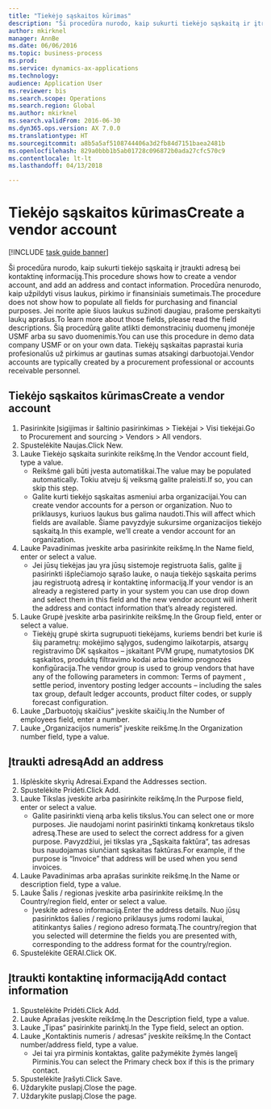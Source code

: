 ```yaml
--- 
title: "Tiekėjo sąskaitos kūrimas"
description: "Ši procedūra nurodo, kaip sukurti tiekėjo sąskaitą ir įtraukti adresą bei kontaktinę informaciją."
author: mkirknel
manager: AnnBe
ms.date: 06/06/2016
ms.topic: business-process
ms.prod: 
ms.service: dynamics-ax-applications
ms.technology: 
audience: Application User
ms.reviewer: bis
ms.search.scope: Operations
ms.search.region: Global
ms.author: mkirknel
ms.search.validFrom: 2016-06-30
ms.dyn365.ops.version: AX 7.0.0
ms.translationtype: HT
ms.sourcegitcommit: a8b5a5af5108744406a3d2fb84d7151baea2481b
ms.openlocfilehash: 829a0bbb1b5ab01728c096872b0ada27cfc570c9
ms.contentlocale: lt-lt
ms.lasthandoff: 04/13/2018

---
```

# <a name="create-a-vendor-account"></a><span data-ttu-id="591ad-103">Tiekėjo sąskaitos kūrimas</span><span class="sxs-lookup"><span data-stu-id="591ad-103">Create a vendor account</span></span>

[!INCLUDE [task guide banner](../../includes/task-guide-banner.md)]

<span data-ttu-id="591ad-104">Ši procedūra nurodo, kaip sukurti tiekėjo sąskaitą ir įtraukti adresą bei kontaktinę informaciją.</span><span class="sxs-lookup"><span data-stu-id="591ad-104">This procedure shows how to create a vendor account, and add an address and contact information.</span></span> <span data-ttu-id="591ad-105">Procedūra nenurodo, kaip užpildyti visus laukus, pirkimo ir finansiniais sumetimais.</span><span class="sxs-lookup"><span data-stu-id="591ad-105">The procedure does not show how to populate all fields for purchasing and financial purposes.</span></span> <span data-ttu-id="591ad-106">Jei norite apie šiuos laukus sužinoti daugiau, prašome perskaityti laukų aprašus.</span><span class="sxs-lookup"><span data-stu-id="591ad-106">To learn more about those fields, please read the field descriptions.</span></span> <span data-ttu-id="591ad-107">Šią procedūrą galite atlikti demonstracinių duomenų įmonėje USMF arba su savo duomenimis.</span><span class="sxs-lookup"><span data-stu-id="591ad-107">You can use this procedure in demo data company USMF or on your own data.</span></span> <span data-ttu-id="591ad-108">Tiekėjų sąskaitas paprastai kuria profesionalūs už pirkimus ar gautinas sumas atsakingi darbuotojai.</span><span class="sxs-lookup"><span data-stu-id="591ad-108">Vendor accounts are typically created by a procurement professional or accounts receivable personnel.</span></span>


## <a name="create-a-vendor-account"></a><span data-ttu-id="591ad-109">Tiekėjo sąskaitos kūrimas</span><span class="sxs-lookup"><span data-stu-id="591ad-109">Create a vendor account</span></span>
1. <span data-ttu-id="591ad-110">Pasirinkite Įsigijimas ir šaltinio pasirinkimas > Tiekėjai > Visi tiekėjai.</span><span class="sxs-lookup"><span data-stu-id="591ad-110">Go to Procurement and sourcing > Vendors > All vendors.</span></span>
2. <span data-ttu-id="591ad-111">Spustelėkite Naujas.</span><span class="sxs-lookup"><span data-stu-id="591ad-111">Click New.</span></span>
3. <span data-ttu-id="591ad-112">Lauke Tiekėjo sąskaita surinkite reikšmę.</span><span class="sxs-lookup"><span data-stu-id="591ad-112">In the Vendor account field, type a value.</span></span>
    * <span data-ttu-id="591ad-113">Reikšmė gali būti įvesta automatiškai.</span><span class="sxs-lookup"><span data-stu-id="591ad-113">The value may be populated automatically.</span></span> <span data-ttu-id="591ad-114">Tokiu atveju šį veiksmą galite praleisti.</span><span class="sxs-lookup"><span data-stu-id="591ad-114">If so, you can skip this step.</span></span>  
    * <span data-ttu-id="591ad-115">Galite kurti tiekėjo sąskaitas asmeniui arba organizacijai.</span><span class="sxs-lookup"><span data-stu-id="591ad-115">You can create vendor accounts for a person or organization.</span></span> <span data-ttu-id="591ad-116">Nuo to priklausys, kuriuos laukus bus galima naudoti.</span><span class="sxs-lookup"><span data-stu-id="591ad-116">This will affect which fields are available.</span></span> <span data-ttu-id="591ad-117">Šiame pavyzdyje sukursime organizacijos tiekėjo sąskaitą.</span><span class="sxs-lookup"><span data-stu-id="591ad-117">In this example, we’ll create a vendor account for an organization.</span></span>   
4. <span data-ttu-id="591ad-118">Lauke Pavadinimas įveskite arba pasirinkite reikšmę.</span><span class="sxs-lookup"><span data-stu-id="591ad-118">In the Name field, enter or select a value.</span></span>
    * <span data-ttu-id="591ad-119">Jei jūsų tiekėjas jau yra jūsų sistemoje registruota šalis, galite jį pasirinkti išplečiamojo sąrašo lauke, o nauja tiekėjo sąskaita perims jau registruotą adresą ir kontaktinę informaciją.</span><span class="sxs-lookup"><span data-stu-id="591ad-119">If your vendor is an already a registered party in your system you can use drop down and select them in this field and the new vendor account will inherit the address and contact information that’s already registered.</span></span>  
5. <span data-ttu-id="591ad-120">Lauke Grupė įveskite arba pasirinkite reikšmę.</span><span class="sxs-lookup"><span data-stu-id="591ad-120">In the Group field, enter or select a value.</span></span>
    * <span data-ttu-id="591ad-121">Tiekėjų grupė skirta sugrupuoti tiekėjams, kuriems bendri bet kurie iš šių parametrų: mokėjimo sąlygos, sudengimo laikotarpis, atsargų registravimo DK sąskaitos – įskaitant PVM grupę, numatytosios DK sąskaitos, produktų filtravimo kodai arba tiekimo prognozės konfigūracija.</span><span class="sxs-lookup"><span data-stu-id="591ad-121">The vendor group is used to group vendors that have any of the following parameters in common: Terms of payment , settle period,  inventory posting ledger accounts – including the sales tax group, default ledger accounts, product filter codes, or supply forecast configuration.</span></span>  
6. <span data-ttu-id="591ad-122">Lauke „Darbuotojų skaičius“ įveskite skaičių.</span><span class="sxs-lookup"><span data-stu-id="591ad-122">In the Number of employees field, enter a number.</span></span>
7. <span data-ttu-id="591ad-123">Lauke „Organizacijos numeris“ įveskite reikšmę.</span><span class="sxs-lookup"><span data-stu-id="591ad-123">In the Organization number field, type a value.</span></span>

## <a name="add-an-address"></a><span data-ttu-id="591ad-124">Įtraukti adresą</span><span class="sxs-lookup"><span data-stu-id="591ad-124">Add an address</span></span>
1. <span data-ttu-id="591ad-125">Išplėskite skyrių Adresai.</span><span class="sxs-lookup"><span data-stu-id="591ad-125">Expand the Addresses section.</span></span>
2. <span data-ttu-id="591ad-126">Spustelėkite Pridėti.</span><span class="sxs-lookup"><span data-stu-id="591ad-126">Click Add.</span></span>
3. <span data-ttu-id="591ad-127">Lauke Tikslas įveskite arba pasirinkite reikšmę.</span><span class="sxs-lookup"><span data-stu-id="591ad-127">In the Purpose field, enter or select a value.</span></span>
    * <span data-ttu-id="591ad-128">Galite pasirinkti vieną arba kelis tikslus.</span><span class="sxs-lookup"><span data-stu-id="591ad-128">You can select one or more purposes.</span></span> <span data-ttu-id="591ad-129">Jie naudojami norint pasirinkti tinkamą konkretaus tikslo adresą.</span><span class="sxs-lookup"><span data-stu-id="591ad-129">These are used to select the correct address for a given purpose.</span></span> <span data-ttu-id="591ad-130">Pavyzdžiui, jei tikslas yra „Sąskaita faktūra“, tas adresas bus naudojamas siunčiant sąskaitas faktūras.</span><span class="sxs-lookup"><span data-stu-id="591ad-130">For example, if the purpose is “Invoice” that address will be used when you send invoices.</span></span>  
4. <span data-ttu-id="591ad-131">Lauke Pavadinimas arba aprašas surinkite reikšmę.</span><span class="sxs-lookup"><span data-stu-id="591ad-131">In the Name or description field, type a value.</span></span>
5. <span data-ttu-id="591ad-132">Lauke Šalis / regionas įveskite arba pasirinkite reikšmę.</span><span class="sxs-lookup"><span data-stu-id="591ad-132">In the Country/region field, enter or select a value.</span></span>
    * <span data-ttu-id="591ad-133">Įveskite adreso informaciją.</span><span class="sxs-lookup"><span data-stu-id="591ad-133">Enter the address details.</span></span> <span data-ttu-id="591ad-134">Nuo jūsų pasirinktos šalies / regiono priklausys jums rodomi laukai, atitinkantys šalies / regiono adreso formatą.</span><span class="sxs-lookup"><span data-stu-id="591ad-134">The country/region that you selected will determine the fields you are presented with, corresponding to the address format for the country/region.</span></span>   
6. <span data-ttu-id="591ad-135">Spustelėkite GERAI.</span><span class="sxs-lookup"><span data-stu-id="591ad-135">Click OK.</span></span>

## <a name="add-contact-information"></a><span data-ttu-id="591ad-136">Įtraukti kontaktinę informaciją</span><span class="sxs-lookup"><span data-stu-id="591ad-136">Add contact information</span></span>
1. <span data-ttu-id="591ad-137">Spustelėkite Pridėti.</span><span class="sxs-lookup"><span data-stu-id="591ad-137">Click Add.</span></span>
2. <span data-ttu-id="591ad-138">Lauke Aprašas įveskite reikšmę.</span><span class="sxs-lookup"><span data-stu-id="591ad-138">In the Description field, type a value.</span></span>
3. <span data-ttu-id="591ad-139">Lauke „Tipas“ pasirinkite parinktį.</span><span class="sxs-lookup"><span data-stu-id="591ad-139">In the Type field, select an option.</span></span>
4. <span data-ttu-id="591ad-140">Lauke „Kontaktinis numeris / adresas“ įveskite reikšmę.</span><span class="sxs-lookup"><span data-stu-id="591ad-140">In the Contact number/address field, type a value.</span></span>
    * <span data-ttu-id="591ad-141">Jei tai yra pirminis kontaktas, galite pažymėkite žymės langelį Pirminis.</span><span class="sxs-lookup"><span data-stu-id="591ad-141">You can select the Primary check box if this is the primary contact.</span></span>  
5. <span data-ttu-id="591ad-142">Spustelėkite Įrašyti.</span><span class="sxs-lookup"><span data-stu-id="591ad-142">Click Save.</span></span>
6. <span data-ttu-id="591ad-143">Uždarykite puslapį.</span><span class="sxs-lookup"><span data-stu-id="591ad-143">Close the page.</span></span>
7. <span data-ttu-id="591ad-144">Uždarykite puslapį.</span><span class="sxs-lookup"><span data-stu-id="591ad-144">Close the page.</span></span>


